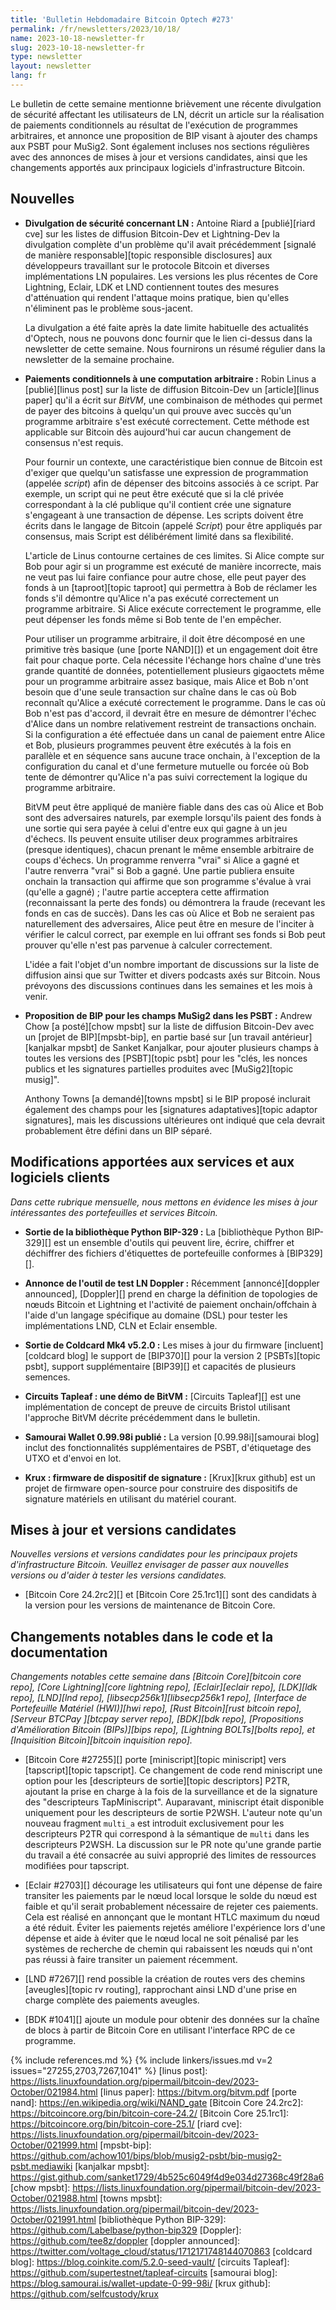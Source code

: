 ```yaml
---
title: 'Bulletin Hebdomadaire Bitcoin Optech #273'
permalink: /fr/newsletters/2023/10/18/
name: 2023-10-18-newsletter-fr
slug: 2023-10-18-newsletter-fr
type: newsletter
layout: newsletter
lang: fr
---
```

Le bulletin de cette semaine mentionne brièvement une récente divulgation de sécurité affectant les utilisateurs de LN, décrit un
article sur la réalisation de paiements conditionnels au résultat de l'exécution de programmes arbitraires, et annonce une proposition
de BIP visant à ajouter des champs aux PSBT pour MuSig2. Sont également incluses nos sections régulières avec
des annonces de mises à jour et versions candidates, ainsi que les changements apportés aux principaux logiciels
d'infrastructure Bitcoin.

## Nouvelles

- **Divulgation de sécurité concernant LN :** Antoine Riard a [publié][riard cve] sur les listes de diffusion Bitcoin-Dev et
  Lightning-Dev la divulgation complète d'un problème qu'il avait précédemment [signalé de manière responsable][topic responsible
  disclosures] aux développeurs travaillant sur le protocole Bitcoin et diverses implémentations LN populaires. Les versions les plus
  récentes de Core Lightning, Eclair, LDK et LND contiennent toutes des mesures d'atténuation qui rendent l'attaque moins pratique,
  bien qu'elles n'éliminent pas le problème sous-jacent.

  La divulgation a été faite après la date limite habituelle des actualités d'Optech, nous ne pouvons donc fournir que le lien
  ci-dessus dans la newsletter de cette semaine. Nous fournirons un résumé régulier dans la newsletter de la semaine prochaine.

- **Paiements conditionnels à une computation arbitraire :** Robin Linus a [publié][linus post] sur la liste de diffusion Bitcoin-Dev
  un [article][linus paper] qu'il a écrit sur _BitVM_, une combinaison de méthodes qui permet de payer des bitcoins à quelqu'un qui
  prouve avec succès qu'un programme arbitraire s'est exécuté correctement. Cette méthode est applicable sur Bitcoin dès aujourd'hui car
  aucun changement de consensus n'est requis.

  Pour fournir un contexte, une caractéristique bien connue de Bitcoin est d'exiger que quelqu'un satisfasse une expression de
  programmation (appelée _script_) afin de dépenser des bitcoins associés à ce script. Par exemple, un script qui ne peut être exécuté
  que si la clé privée correspondant à la clé publique qu'il contient crée une signature s'engageant à une transaction de
  dépense. Les scripts doivent être écrits dans le langage de Bitcoin (appelé _Script_) pour être appliqués par consensus, mais
  Script est délibérément limité dans sa flexibilité.

  L'article de Linus contourne certaines de ces limites. Si Alice compte sur Bob pour agir si un programme est exécuté de
  manière incorrecte, mais ne veut pas lui faire confiance pour autre chose, elle peut payer des fonds à un [taproot][topic
  taproot] qui permettra à Bob de réclamer les fonds s'il démontre qu'Alice n'a pas exécuté correctement un programme arbitraire.
  Si Alice exécute correctement le programme, elle peut dépenser les fonds même si Bob tente de l'en empêcher.

  Pour utiliser un programme arbitraire, il doit être décomposé en une primitive très basique (une [porte NAND][]) et un engagement
  doit être fait pour chaque porte. Cela nécessite l'échange hors chaîne d'une très grande quantité de données, potentiellement
  plusieurs gigaoctets même pour un programme arbitraire assez basique, mais Alice et Bob n'ont besoin que d'une seule transaction
  sur chaîne dans le cas où Bob reconnaît qu'Alice a exécuté correctement le programme. Dans le cas où Bob n'est pas d'accord,
  il devrait être en mesure de démontrer l'échec d'Alice dans un nombre relativement restreint de transactions onchain. Si la
  configuration a été effectuée dans un canal de paiement entre Alice et Bob, plusieurs programmes peuvent être exécutés à la fois
  en parallèle et en séquence sans aucune trace onchain, à l'exception de la configuration du canal et d'une fermeture mutuelle ou
  forcée où Bob tente de démontrer qu'Alice n'a pas suivi correctement la logique du programme arbitraire.

  BitVM peut être appliqué de manière fiable dans des cas où Alice et Bob sont des adversaires naturels, par exemple lorsqu'ils paient
  des fonds à une sortie qui sera payée à celui d'entre eux qui gagne à un jeu d'échecs. Ils peuvent ensuite utiliser deux programmes
  arbitraires (presque identiques), chacun prenant le même ensemble arbitraire de coups d'échecs. Un programme renverra "vrai" si Alice
  a gagné et l'autre renverra "vrai" si Bob a gagné. Une partie publiera ensuite onchain la transaction qui affirme que son programme
  s'évalue à vrai (qu'elle a gagné) ; l'autre partie acceptera cette affirmation (reconnaissant la perte des fonds) ou démontrera la
  fraude (recevant les fonds en cas de succès). Dans les cas où Alice et Bob ne seraient pas naturellement des adversaires, Alice peut
  être en mesure de l'inciter à vérifier le calcul correct, par exemple en lui offrant ses fonds si Bob peut prouver qu'elle n'est pas
  parvenue à calculer correctement.

  L'idée a fait l'objet d'un nombre important de discussions sur la liste de diffusion ainsi que sur Twitter et divers podcasts axés
  sur Bitcoin. Nous prévoyons des discussions continues dans les semaines et les mois à venir.

- **Proposition de BIP pour les champs MuSig2 dans les PSBT :** Andrew Chow [a posté][chow mpsbt] sur la liste de diffusion Bitcoin-Dev
  avec un [projet de BIP][mpsbt-bip], en partie basé sur [un travail antérieur][kanjalkar mpsbt] de Sanket Kanjalkar, pour ajouter
  plusieurs champs à toutes les versions des [PSBT][topic psbt] pour les "clés, les nonces publics et les signatures partielles
  produites avec [MuSig2][topic musig]".

  Anthony Towns [a demandé][towns mpsbt] si le BIP proposé inclurait également des champs pour les [signatures adaptatives][topic
  adaptor signatures], mais les discussions ultérieures ont indiqué que cela devrait probablement être défini dans un BIP séparé.

## Modifications apportées aux services et aux logiciels clients

*Dans cette rubrique mensuelle, nous mettons en évidence les mises à jour
intéressantes des portefeuilles et services Bitcoin.*

- **Sortie de la bibliothèque Python BIP-329 :**
  La [bibliothèque Python BIP-329][] est un ensemble d'outils qui peuvent lire, écrire, chiffrer et déchiffrer des fichiers d'étiquettes
  de portefeuille conformes à [BIP329][].

- **Annonce de l'outil de test LN Doppler :**
  Récemment [annoncé][doppler announced], [Doppler][] prend en charge la définition de topologies de nœuds Bitcoin et Lightning et
  l'activité de paiement onchain/offchain à l'aide d'un langage spécifique au domaine (DSL) pour tester les implémentations LND, CLN
  et Eclair ensemble.

- **Sortie de Coldcard Mk4 v5.2.0 :**
  Les mises à jour du firmware [incluent][coldcard blog] le support de [BIP370][] pour la version 2 [PSBTs][topic psbt], support
  supplémentaire [BIP39][] et capacités de plusieurs semences.

- **Circuits Tapleaf : une démo de BitVM :**
  [Circuits Tapleaf][] est une implémentation de concept de preuve de circuits Bristol
  utilisant l'approche BitVM décrite précédemment dans le bulletin.

- **Samourai Wallet 0.99.98i publié :**
  La version [0.99.98i][samourai blog] inclut des fonctionnalités supplémentaires de PSBT, d'étiquetage des UTXO
  et d'envoi en lot.

- **Krux : firmware de dispositif de signature :**
  [Krux][krux github] est un projet de firmware open-source pour construire des dispositifs de signature matériels
  en utilisant du matériel courant.

## Mises à jour et versions candidates

*Nouvelles versions et versions candidates pour les principaux projets
d'infrastructure Bitcoin. Veuillez envisager de passer aux nouvelles
versions ou d'aider à tester les versions candidates.*

- [Bitcoin Core 24.2rc2][] et [Bitcoin Core 25.1rc1][] sont des candidats à la version
  pour les versions de maintenance de Bitcoin Core.

## Changements notables dans le code et la documentation

*Changements notables cette semaine dans [Bitcoin Core][bitcoin core repo], [Core
Lightning][core lightning repo], [Eclair][eclair repo], [LDK][ldk repo],
[LND][lnd repo], [libsecp256k1][libsecp256k1 repo], [Interface de Portefeuille
Matériel (HWI)][hwi repo], [Rust Bitcoin][rust bitcoin repo], [Serveur BTCPay
][btcpay server repo], [BDK][bdk repo], [Propositions d'Amélioration Bitcoin (BIPs)][bips repo], [Lightning BOLTs][bolts repo], et
[Inquisition Bitcoin][bitcoin inquisition repo].*

- [Bitcoin Core #27255][] porte [miniscript][topic miniscript] vers [tapscript][topic tapscript]. Ce changement de code rend
  miniscript une option pour les [descripteurs de sortie][topic descriptors] P2TR, ajoutant la prise en charge à la fois
  de la surveillance et de la signature des "descripteurs TapMiniscript". Auparavant, miniscript était
  disponible uniquement pour les descripteurs de sortie P2WSH. L'auteur note qu'un nouveau
  fragment `multi_a` est introduit exclusivement pour les descripteurs P2TR qui
  correspond à la sémantique de `multi` dans les descripteurs P2WSH. La discussion sur le
  PR note qu'une grande partie du travail a été consacrée au suivi approprié des
  limites de ressources modifiées pour tapscript.

- [Eclair #2703][] décourage les utilisateurs qui font une dépense de faire transiter les paiements par
  le nœud local lorsque le solde du nœud est faible et qu'il serait probablement
  nécessaire de rejeter ces paiements. Cela est réalisé en annonçant que le montant HTLC maximum du nœud a été réduit.
  Éviter les paiements rejetés améliore l'expérience lors d'une dépense et aide à éviter
  que le nœud local ne soit pénalisé par les systèmes de recherche de chemin qui rabaissent
  les nœuds qui n'ont pas réussi à faire transiter un paiement récemment.

- [LND #7267][] rend possible la création de routes vers des
  chemins [aveugles][topic rv routing], rapprochant ainsi LND d'une prise en charge complète
  des paiements aveugles.

- [BDK #1041][] ajoute un module pour obtenir des données sur la chaîne de blocs à partir de Bitcoin Core en utilisant l'interface
  RPC de ce programme.

{% include references.md %}
{% include linkers/issues.md v=2 issues="27255,2703,7267,1041" %}
[linus post]: https://lists.linuxfoundation.org/pipermail/bitcoin-dev/2023-October/021984.html
[linus paper]: https://bitvm.org/bitvm.pdf
[porte nand]: https://en.wikipedia.org/wiki/NAND_gate
[Bitcoin Core 24.2rc2]: https://bitcoincore.org/bin/bitcoin-core-24.2/
[Bitcoin Core 25.1rc1]: https://bitcoincore.org/bin/bitcoin-core-25.1/
[riard cve]: https://lists.linuxfoundation.org/pipermail/bitcoin-dev/2023-October/021999.html
[mpsbt-bip]: https://github.com/achow101/bips/blob/musig2-psbt/bip-musig2-psbt.mediawiki
[kanjalkar mpsbt]: https://gist.github.com/sanket1729/4b525c6049f4d9e034d27368c49f28a6
[chow mpsbt]: https://lists.linuxfoundation.org/pipermail/bitcoin-dev/2023-October/021988.html
[towns mpsbt]: https://lists.linuxfoundation.org/pipermail/bitcoin-dev/2023-October/021991.html
[bibliothèque Python BIP-329]: https://github.com/Labelbase/python-bip329
[Doppler]: https://github.com/tee8z/doppler
[doppler announced]: https://twitter.com/voltage_cloud/status/1712171748144070863
[coldcard blog]: https://blog.coinkite.com/5.2.0-seed-vault/
[circuits Tapleaf]: https://github.com/supertestnet/tapleaf-circuits
[samourai blog]: https://blog.samourai.is/wallet-update-0-99-98i/
[krux github]: https://github.com/selfcustody/krux
